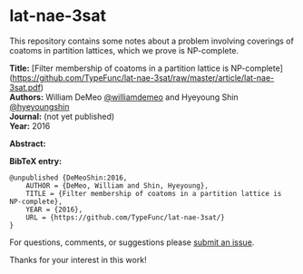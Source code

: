 # lat-nae-3sat

This repository contains some notes about a problem involving coverings of coatoms in partition lattices, which we prove is NP-complete.

**Title:** [Filter membership of coatoms in a partition lattice is NP-complete] (https://github.com/TypeFunc/lat-nae-3sat/raw/master/article/lat-nae-3sat.pdf)  
**Authors:** William DeMeo [@williamdemeo](https://github.com/williamdemeo)  and Hyeyoung Shin [@hyeyoungshin](https://github.com/hyeyoungshin)  
**Journal:** (not yet published)  
**Year:** 2016  

**Abstract:**

**BibTeX entry:**

    @unpublished {DeMeoShin:2016,
        AUTHOR = {DeMeo, William and Shin, Hyeyoung},
        TITLE = {Filter membership of coatoms in a partition lattice is NP-complete},
        YEAR = {2016},
        URL = {https://github.com/TypeFunc/lat-nae-3sat/}
    }


For questions, comments, or suggestions please [submit an issue](https://github.com/TypeFunc/lat-nae-3sat/issues).

Thanks for your interest in this work!
